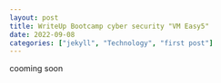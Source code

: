 ```yaml
---
layout: post
title: WriteUp Bootcamp cyber security "VM Easy5"
date: 2022-09-08
categories: ["jekyll", "Technology", "first post"]
---
```


cooming soon